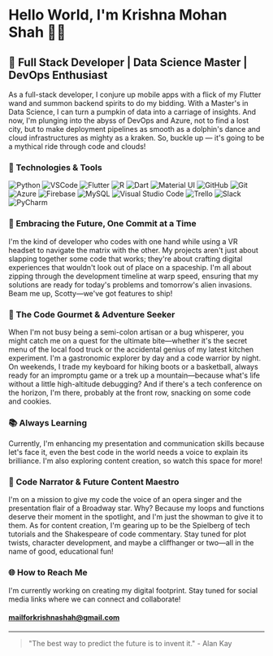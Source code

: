 # Hello World, I'm Krishna Mohan Shah 👨‍💻

## 🌱 Full Stack Developer | Data Science Master | DevOps Enthusiast

As a full-stack developer, I conjure up mobile apps with a flick of my Flutter wand and summon backend spirits to do my bidding. With a Master's in Data Science, I can turn a pumpkin of data into a carriage of insights. And now, I'm plunging into the abyss of DevOps and Azure, not to find a lost city, but to make deployment pipelines as smooth as a dolphin's dance and cloud infrastructures as mighty as a kraken. So, buckle up — it's going to be a mythical ride through code and clouds!


### 🚀 Technologies & Tools

![Python](https://img.shields.io/badge/-Python-black?style=flat-square&logo=python)
![VSCode](https://img.shields.io/badge/-VSCode-007ACC?style=flat-square&logo=visual-studio-code)
![Flutter](https://img.shields.io/badge/-Flutter-02569B?style=flat-square&logo=flutter)
![R](https://img.shields.io/badge/-R-276DC3?style=flat-square&logo=r)
![Dart](https://img.shields.io/badge/-Dart-0175C2?style=flat-square&logo=dart)
![Material UI](https://img.shields.io/badge/-Material_UI-black?style=flat-square&logo=material-ui)
![GitHub](https://img.shields.io/badge/-GitHub-181717?style=flat-square&logo=github)
![Git](https://img.shields.io/badge/-Git-black?style=flat-square&logo=git)
![Azure](https://img.shields.io/badge/-Azure-black?style=flat-square&logo=microsoft-azure)
![Firebase](https://img.shields.io/badge/-Firebase-black?style=flat-square&logo=firebase)
![MySQL](https://img.shields.io/badge/-MySQL-black?style=flat-square&logo=mysql)
![Visual Studio Code](https://img.shields.io/badge/-VSCode-007ACC?style=flat-square&logo=visual-studio-code)
![Trello](https://img.shields.io/badge/-Trello-black?style=flat-square&logo=trello)
![Slack](https://img.shields.io/badge/-Slack-black?style=flat-square&logo=slack)
![PyCharm](https://img.shields.io/badge/-PyCharm-black?style=flat-square&logo=pycharm)

### 🌌 Embracing the Future, One Commit at a Time

I'm the kind of developer who codes with one hand while using a VR headset to navigate the matrix with the other. My projects aren't just about slapping together some code that works; they're about crafting digital experiences that wouldn't look out of place on a spaceship. I'm all about zipping through the development timeline at warp speed, ensuring that my solutions are ready for today's problems and tomorrow's alien invasions. Beam me up, Scotty—we've got features to ship!

### 🍔 The Code Gourmet & Adventure Seeker

When I'm not busy being a semi-colon artisan or a bug whisperer, you might catch me on a quest for the ultimate bite—whether it's the secret menu of the local food truck or the accidental genius of my latest kitchen experiment. I'm a gastronomic explorer by day and a code warrior by night. On weekends, I trade my keyboard for hiking boots or a basketball, always ready for an impromptu game or a trek up a mountain—because what's life without a little high-altitude debugging? And if there's a tech conference on the horizon, I'm there, probably at the front row, snacking on some code and cookies.

### 📚 Always Learning

Currently, I'm enhancing my presentation and communication skills because let's face it, even the best code in the world needs a voice to explain its brilliance. I'm also exploring content creation, so watch this space for more!

### 🎤 Code Narrator & Future Content Maestro

I'm on a mission to give my code the voice of an opera singer and the presentation flair of a Broadway star. Why? Because my loops and functions deserve their moment in the spotlight, and I'm just the showman to give it to them. As for content creation, I'm gearing up to be the Spielberg of tech tutorials and the Shakespeare of code commentary. Stay tuned for plot twists, character development, and maybe a cliffhanger or two—all in the name of good, educational fun!

### 🌐 How to Reach Me

I'm currently working on creating my digital footprint. Stay tuned for social media links where we can connect and collaborate!
#### mailforkrishnashah@gmail.com



---

> "The best way to predict the future is to invent it." - Alan Kay



<!---
krishnamshah/krishnamshah is a ✨ special ✨ repository because its `README.md` (this file) appears on your GitHub profile.
You can click the Preview link to take a look at your changes.
--->

